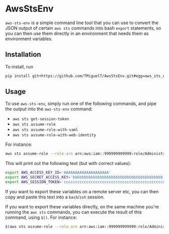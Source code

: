 # AwsStsEnv
`aws-sts-env` is a simple command line tool that you can use to convert the JSON output of certain `aws sts` commands into bash `export` statements, so you can then use them directly in an environment that needs them as environment variables.
 
 ## Installation
 To install, run
 ```bash
 pip install git+https://github.com/TMiguelT/AwsStsEnv.git#egg=aws_sts_env
 ```
 
 ## Usage
 
To use `aws-sts-env`, simply run one of the following commands, and pipe the output into the `aws-sts-env` command:
* `aws sts get-session-token`
* `aws sts assume-role`
* `aws sts assume-role-with-saml`
* `aws sts assume-role-with-web-identity`

For instance:
```bash
aws sts assume-role --role-arn arn:aws:iam::999999999999:role/Administrator --role-session-name some_session_name | aws-sts-env 
```

This will print out the following text (but with correct values):
```bash
export AWS_ACCESS_KEY_ID='AAAAAAAAAAAAAAAAAAAA'
export AWS_SECRET_ACCESS_KEY='bbbbbbbbbbbbbbbbbbbbbbbbbbbbbbbbbbbbbbbb'
export AWS_SESSION_TOKEN='cccccccccccccccccccccccccccccccccccccccccccccccccccccccccccccccccccccccccccccccccccccccccccccccccccccccccccccccccccccccccccccccccccccccccccccccccccccccccccccccccccccccccccccccccccccccccccccccccccccccccccccccccccccccccccccccccccccccccccccccccccccccccccccccccccccccccccccccccccccccccccccccccccccccccccccccccccccccccccccccccccccccccccccccccccccccccccccccccccccccccccc'
```

If you want to export these variables on a remote server etc, you can then copy and paste this text into a `bash`/`zsh` session.

If you want to export these variables directly, on the same machine you're running the `aws sts` commands, you can execute the result of this command, using `$()`. For instance:
```bash
$(aws sts assume-role --role-arn arn:aws:iam::999999999999:role/Administrator --role-session-name some_session_name | aws-sts-env)
```

